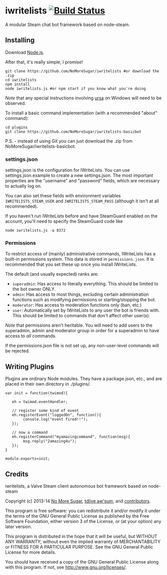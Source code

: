 # iwritelists [![Build Status](https://travis-ci.org/NoMoreSugar/iwritelists.svg?branch=master)](https://travis-ci.org/NoMoreSugar/iwritelists)

A modular Steam chat bot framework based on node-steam.

## Installing

Download [Node.js](http://nodejs.org/).

After that, it's really simple, I promise!

    git clone https://github.com/NoMoreSugar/iwritelists #or download the .zip
    cd iwritelists
    npm install
    node iwritelists.js #or npm start if you know what you're doing

*Note* that any special instructions involving [ursa](https://github.com/Medium/ursa) on Windows will need to be
observed.

To install a basic command implementation (with a recommended "about" command):

    cd plugins
    git clone https://github.com/NoMoreSugar/iwritelists-basicbot

P.S. - instead of using Git you can just download the .zip from NoMoreSugar/iwritelists-basicbot.

### settings.json

settings.json is the configuration for IWriteLists. You can use settings.json.example to create a new settings.json.
The most important properties are the "username" and "password" fields, which are necessary to actually log on.

You can also set these fields with environment variables ``IWRITELISTS_STEAM_USER`` and ``IWRITELISTS_STEAM_PASS``
(although it isn't at all recommended).

If you haven't run IWriteLists before and have SteamGuard enabled on the account, you'll need to specify the
SteamGuard code like

    node iwritelists.js -a 8372

### Permissions

To restrict access of (mainly) administrative commands, IWriteLists has a built-in permissions system. This data is
stored in ``permissions.json``. It is recommended that you set these up once you install IWriteLists.

The default (and usually expected) ranks are:

- ``superadmin``: Has access to literally everything. This should be limited to the bot owner ONLY.
- ``admin``: Has access to most things, excluding certain administration functions such as modifying permissions or
starting/stopping the bot.
- ``moderator``: Has access to moderation functions only (ban, etc.)
- ``user``: Automatically set by IWriteLists to any user the bot is friends with. This should be limited to commands
that don't affect other user(s).

*Note* that permissions aren't heritable. You will need to add users to the superadmin, admin and moderator group in
order for a superadmin to have access to *all* commands.

If the permissions.json file is not set up, any non-user-level commands will be rejected.

## Writing Plugins

Plugins are ordinary Node modules. They have a package.json, etc., and are placed in their own directory in ./plugins/.

    var init = function(twimod){

       eh = twimod.eventHandler;

       // register some kind of event
       eh.registerEvent("loggedOn", function(){
            console.log("event fired!!");
       });

       // now a command
       eh.registerCommand("myamazingcommand", function(msg){
            msg.reply("2amazing4u");
       });
    }

    module.exports=init;

## Credits

iwritelists, a Valve Steam client autonomous bot framework based on node-steam

Copyright (c) 2013-14 [No More Sugar](http://nomoresugar.github.io), [tdlive aw'sum](http://tdlive.me/), and
[contributors](https://github.com/NoMoreSugar/iwritelists/graphs/contributors).

This program is free software: you can redistribute it and/or modify
it under the terms of the GNU General Public License as published by
the Free Software Foundation, either version 3 of the License, or
(at your option) any later version.

This program is distributed in the hope that it will be useful,
but WITHOUT ANY WARRANTY; without even the implied warranty of
MERCHANTABILITY or FITNESS FOR A PARTICULAR PURPOSE.  See the
GNU General Public License for more details.

You should have received a copy of the GNU General Public License
along with this program.  If not, see <http://www.gnu.org/licenses/>.

